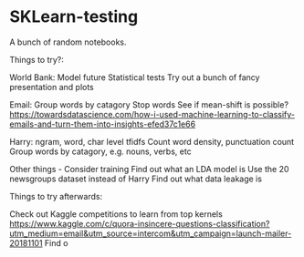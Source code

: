 # SKLearn-testing
A bunch of random notebooks.

Things to try?:

World Bank:
Model future
Statistical tests
Try out a bunch of fancy presentation and plots

Email:
Group words by catagory
Stop words
See if mean-shift is possible?
https://towardsdatascience.com/how-i-used-machine-learning-to-classify-emails-and-turn-them-into-insights-efed37c1e66

Harry:
ngram, word, char level tfidfs
Count word density, punctuation count
Group words by catagory, e.g. nouns, verbs, etc

Other things -
Consider training
Find out what an LDA model is
Use the 20 newsgroups dataset instead of Harry
Find out what data leakage is

Things to try afterwards:

Check out Kaggle competitions to learn from top kernels
https://www.kaggle.com/c/quora-insincere-questions-classification?utm_medium=email&utm_source=intercom&utm_campaign=launch-mailer-20181101
Find o

